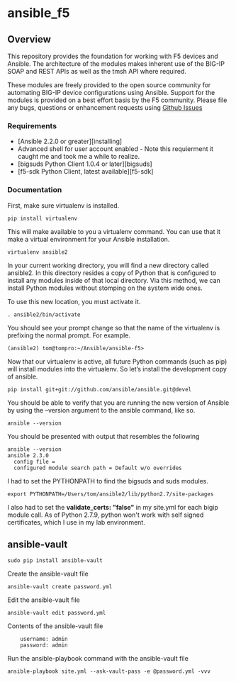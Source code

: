 # ansible_f5

## Overview

This repository provides the foundation for working with F5 devices and Ansible.
The architecture of the modules makes inherent use of the BIG-IP SOAP and REST
APIs as well as the tmsh API where required.

These modules are freely provided to the open source community for automating
BIG-IP device configurations using Ansible. Support for the modules is provided
on a best effort basis by the F5 community. Please file any bugs, questions or
enhancement requests using [Github Issues](https://github.com/F5Networks/f5-ansible/issues)

### Requirements

* [Ansible 2.2.0 or greater][installing]
* Advanced shell for user account enabled - Note this requierment it caught me and took me a while to realize.
* [bigsuds Python Client 1.0.4 or later][bigsuds]
* [f5-sdk Python Client, latest available][f5-sdk]

### Documentation

First, make sure virtualenv is installed.

```
pip install virtualenv
```

This will make available to you a virtualenv command. You can use that it make a virtual environment for your Ansible installation.

```
virtualenv ansible2
```

In your current working directory, you will find a new directory called ansible2. In this directory resides a copy of Python that is configured to install any modules inside of that local directory. Via this method, we can install Python modules without stomping on the system wide ones.

To use this new location, you must activate it.

```
. ansible2/bin/activate
```

You should see your prompt change so that the name of the virtualenv is prefixing the normal prompt. For example.

```
(ansible2) tom@tompro:~/Ansible/ansible-f5>
```

Now that our virtualenv is active, all future Python commands (such as pip) will install modules into the virtualenv. So let’s install the development copy of ansible.

```
pip install git+git://github.com/ansible/ansible.git@devel
```

You should be able to verify that you are running the new version of Ansible by using the –version argument to the ansible command, like so.

```
ansible --version
```

You should be presented with output that resembles the following

```
ansible --version
ansible 2.3.0
  config file =
  configured module search path = Default w/o overrides
```

I had to set the PYTHONPATH to find the bigsuds and suds modules.

```
export PYTHONPATH=/Users/tom/ansible2/lib/python2.7/site-packages 
```

I also had to set the **validate_certs: "false"** in my site.yml for each bigip module call. As of Python 2.7.9, python won't work with self signed certificates, which I use in my lab environment. 

## ansible-vault
```
sudo pip install ansible-vault
```

Create the ansible-vault file
```
ansible-vault create password.yml
```

Edit the ansible-vault file
```
ansible-vault edit password.yml
```
Contents of the ansible-vault file
```
    username: admin
    password: admin
```

Run the ansible-playbook command with the ansible-vault file 
```
ansible-playbook site.yml --ask-vault-pass -e @password.yml -vvv
```



